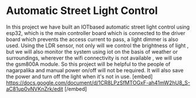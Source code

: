# Automatic Street Light Control
In this project we have built an IOTbased automatic street light control using esp32, which is the main controller board which is connected to the driver board which prevents the access current to pass, a light dimmer is also used.
Using the LDR sensor, not only will we control the brightness of light , but we will also monitor the system using iot on the basis of weather or surroundings, wherever the wifi connectivity is not available , we will use the gsm800A
module.
So this project will be helpful to the people of nagarpalika and manual power on/off will not be required. It will also save the power and turn off the light when it's not in use.
[embed] https://docs.google.com/document/d/1CR8LPzSfMTOGxF-ah41mW2hU8_S-aC81up0vNVKnZrk/edit [/embed]
